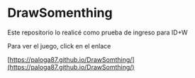 # DrawSomenthing

Este repositorio lo realicé como prueba de ingreso para ID+W


Para ver el juego, click en el enlace 

[https://paloga87.github.io/DrawSomthing/](https://paloga87.github.io/DrawSomthing/)
